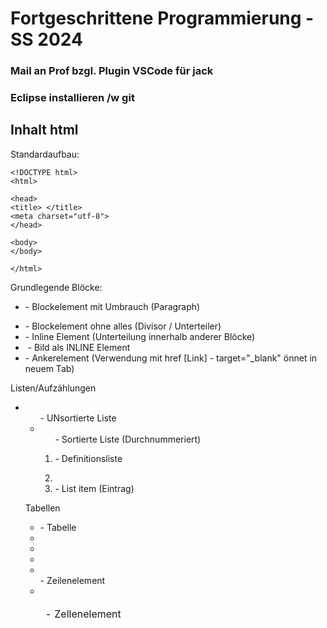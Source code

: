 # Fortgeschrittene Programmierung - SS 2024

### Mail an Prof bzgl. Plugin VSCode für jack

### Eclipse installieren /w git

## Inhalt html
Standardaufbau:
```
<!DOCTYPE html>
<html>

<head>
<title> </title>
<meta charset="utf-8">
</head>

<body>
</body>

</html>
```

Grundlegende Blöcke:
- <p> - Blockelement mit Umbrauch (Paragraph)
- <div> - Blockelement ohne alles (Divisor / Unterteiler)
- <span> - Inline Element (Unterteilung innerhalb anderer Blöcke)
- <img> - Bild als INLINE Element
- <a> - Ankerelement (Verwendung mit href [Link] - target="_blank" önnet in neuem Tab)

Listen/Aufzählungen
- <ul> - UNsortierte Liste
- <ol> - Sortierte Liste (Durchnummeriert)
- <dl> - Definitionsliste
- <li> - List item (Eintrag)

Tabellen
- <table> - Tabelle
- <thead>
- <tbody>
- <tfoot>
- <tr> - Zeilenelement
- <td> - Zellenelement
